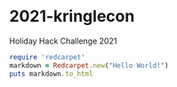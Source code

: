 # 2021-kringlecon
Holiday Hack Challenge 2021

```ruby
require 'redcarpet'
markdown = Redcarpet.new("Hello World!")
puts markdown.to_html
```

